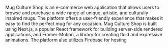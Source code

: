 Mug Culture Shop is an e-commerce web application that allows users to browse and purchase a wide range of unique, artistic, and culturally inspired mugs. The platform offers a user-friendly experience that makes it easy to find the perfect mug for any occasion. Mug Culture Shop is built using Next.js, a popular React framework for building server-side rendered applications, and Framer-Motion, a library for creating fluid and expressive animations. The platform also utilizes Firebase for hosting
